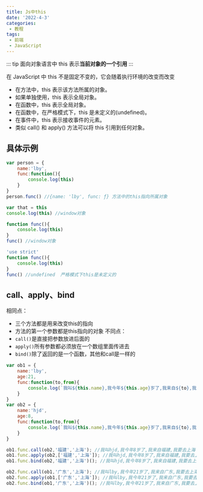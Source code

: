 ```yaml
---
title: Js中this
date: '2022-4-3'
categories:
 - 教程
tags:
 - 前端
 - JavaScript
---
```


::: tip
面向对象语言中 this 表示**当前对象的一个引用**
:::

在 JavaScript 中 this 不是固定不变的，它会随着执行环境的改变而改变
- 在方法中，this 表示该方法所属的对象。
- 如果单独使用，this 表示全局对象。
- 在函数中，this 表示全局对象。
- 在函数中，在严格模式下，this 是未定义的(undefined)。
- 在事件中，this 表示接收事件的元素。
- 类似 call() 和 apply() 方法可以将 this 引用到任何对象。

## 具体示例
```js
var person = {
    name:'lby',
    func:function(){
        console.log(this)
    }
}
person.func() //{name: 'lby', func: ƒ} 方法中的this指向所属对象

var that = this
console.log(this) //window对象

function func(){
    console.log(this)
}
func() //window对象

'use strict'
function func(){
    console.log(this)
}
func() //undefined  严格模式下this是未定义的
```

## call、apply、bind
相同点：
- 三个方法都是用来改变this的指向
- 方法的第一个参数都是this指向的对象
不同点：
- `call()`是直接把参数放进后面的
- `apply()`所有参数都必须放在一个数组里面传进去
- `bind()`除了返回的是一个函数，其他和call是一样的
```js
var ob1 = {
    name:'lby',
    age:21,
    func:function(to,from){
        console.log(`我叫${this.name},我今年${this.age}岁了,我来自${to},我要去${from}`)
    }
}
var ob2 = {
    name:'hjd',
    age:8,
    func:function(to,from){
        console.log(`我叫${this.name},我今年${this.age}岁了,我来自${to},我要去${from}`)
    }
}

ob1.func.call(ob2,'福建','上海'); //我叫hjd,我今年8岁了,我来自福建,我要去上海
ob1.func.apply(ob2,['福建','上海']); //我叫hjd,我今年8岁了,我来自福建,我要去上海
ob1.func.bind(ob2,'福建','上海')(); //我叫hjd,我今年8岁了,我来自福建,我要去上海

ob2.func.call(ob1,'广东','上海'); //我叫lby,我今年21岁了,我来自广东,我要去上海
ob2.func.apply(ob1,['广东','上海']); //我叫lby,我今年21岁了,我来自广东,我要去上海
ob2.func.bind(ob1,'广东','上海')(); //我叫lby,我今年21岁了,我来自广东,我要去上海
```



